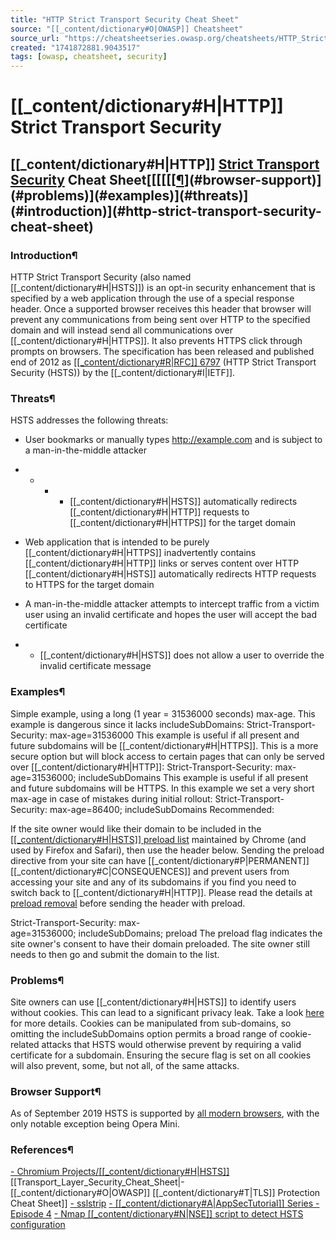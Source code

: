 ```yaml
---
title: "HTTP Strict Transport Security Cheat Sheet"
source: "[[_content/dictionary#O|OWASP]] Cheatsheet"
source_url: "https://cheatsheetseries.owasp.org/cheatsheets/HTTP_Strict_Transport_Security_Cheat_Sheet.html"
created: "1741872881.9043517"
tags: [owasp, cheatsheet, security]
---
```

# [[_content/dictionary#H|HTTP]] Strict Transport Security

## [[_content/dictionary#H|HTTP]] [Strict Transport Security](https://developer.mozilla.org/en-[[_content/dictionary#U|US]]/docs/Web/HTTP/Headers/Strict-Transport-Security) Cheat Sheet[[[[[[[¶](#references)](#browser-support)](#problems)](#examples)](#threats)](#introduction)](#http-strict-transport-security-cheat-sheet)
### Introduction¶
HTTP Strict Transport Security (also named [[_content/dictionary#H|HSTS]]) is an opt-in security enhancement that is specified by a web application through the use of a special response header. Once a supported browser receives this header that browser will prevent any communications from being sent over HTTP to the specified domain and will instead send all communications over [[_content/dictionary#H|HTTPS]]. It also prevents HTTPS click through prompts on browsers.
The specification has been released and published end of 2012 as [[[_content/dictionary#R|RFC]] 6797](http://tools.ietf.org/html/rfc6797) (HTTP Strict Transport Security (HSTS)) by the [[_content/dictionary#I|IETF]].
### Threats¶
HSTS addresses the following threats:

- User bookmarks or manually types http://example.com and is subject to a man-in-the-middle attacker
- - - - [[_content/dictionary#H|HSTS]] automatically redirects [[_content/dictionary#H|HTTP]] requests to [[_content/dictionary#H|HTTPS]] for the target domain

- Web application that is intended to be purely [[_content/dictionary#H|HTTPS]] inadvertently contains [[_content/dictionary#H|HTTP]] links or serves content over HTTP
[[_content/dictionary#H|HSTS]] automatically redirects HTTP requests to HTTPS for the target domain

- A man-in-the-middle attacker attempts to intercept traffic from a victim user using an invalid certificate and hopes the user will accept the bad certificate
- - [[_content/dictionary#H|HSTS]] does not allow a user to override the invalid certificate message

### Examples¶
Simple example, using a long (1 year = 31536000 seconds) max-age. This example is dangerous since it lacks includeSubDomains:
Strict-Transport-Security: max-age=31536000
This example is useful if all present and future subdomains will be [[_content/dictionary#H|HTTPS]]. This is a more secure option but will block access to certain pages that can only be served over [[_content/dictionary#H|HTTP]]:
Strict-Transport-Security: max-age=31536000; includeSubDomains
This example is useful if all present and future subdomains will be HTTPS. In this example we set a very short max-age in case of mistakes during initial rollout:
Strict-Transport-Security: max-age=86400; includeSubDomains
Recommended:

If the site owner would like their domain to be included in the [[[_content/dictionary#H|HSTS]] preload list](https://hstspreload.org) maintained by Chrome (and used by Firefox and Safari), then use the header below.
Sending the preload directive from your site can have [[_content/dictionary#P|PERMANENT]] [[_content/dictionary#C|CONSEQUENCES]] and prevent users from accessing your site and any of its subdomains if you find you need to switch back to [[_content/dictionary#H|HTTP]]. Please read the details at [preload removal](https://hstspreload.org/#removal) before sending the header with preload.

Strict-Transport-Security: max-age=31536000; includeSubDomains; preload
The preload flag indicates the site owner's consent to have their domain preloaded. The site owner still needs to then go and submit the domain to the list.
### Problems¶
Site owners can use [[_content/dictionary#H|HSTS]] to identify users without cookies. This can lead to a significant privacy leak. Take a look [here](http://www.leviathansecurity.com/blog/the-double-edged-sword-of-hsts-persistence-and-privacy) for more details.
Cookies can be manipulated from sub-domains, so omitting the includeSubDomains option permits a broad range of cookie-related attacks that HSTS would otherwise prevent by requiring a valid certificate for a subdomain. Ensuring the secure flag is set on all cookies will also prevent, some, but not all, of the same attacks.
### Browser Support¶
As of September 2019 HSTS is supported by [all modern browsers](https://caniuse.com/#feat=stricttransportsecurity), with the only notable exception being Opera Mini.
### References¶

[- Chromium Projects/[[_content/dictionary#H|HSTS]]](https://www.chromium.org/hsts/)
[[Transport_Layer_Security_Cheat_Sheet|- [[_content/dictionary#O|OWASP]] [[_content/dictionary#T|TLS]] Protection Cheat Sheet]]
[- sslstrip](https://github.com/moxie0/sslstrip)
[- [[_content/dictionary#A|AppSecTutorial]] Series - Episode 4](https://www.youtube.com/watch?v=zEV3HOuM_Vw)
[- Nmap [[_content/dictionary#N|NSE]] script to detect HSTS configuration](https://github.com/icarot/NSE_scripts/blob/master/http-hsts-verify.nse)